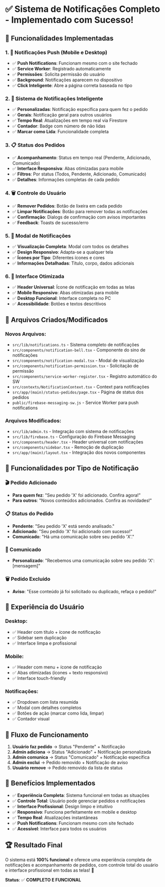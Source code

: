 # ✅ **Sistema de Notificações Completo - Implementado com Sucesso!**

## 🎯 **Funcionalidades Implementadas**

### 1. **📱 Notificações Push (Mobile e Desktop)**
- ✅ **Push Notifications**: Funcionam mesmo com o site fechado
- ✅ **Service Worker**: Registrado automaticamente
- ✅ **Permissões**: Solicita permissão do usuário
- ✅ **Background**: Notificações aparecem no dispositivo
- ✅ **Click Inteligente**: Abre a página correta baseada no tipo

### 2. **🔔 Sistema de Notificações Inteligente**
- ✅ **Personalizadas**: Notificação específica para quem fez o pedido
- ✅ **Gerais**: Notificação geral para outros usuários
- ✅ **Tempo Real**: Atualizações em tempo real via Firestore
- ✅ **Contador**: Badge com número de não lidas
- ✅ **Marcar como Lida**: Funcionalidade completa

### 3. **📋 Status dos Pedidos**
- ✅ **Acompanhamento**: Status em tempo real (Pendente, Adicionado, Comunicado)
- ✅ **Interface Responsiva**: Abas otimizadas para mobile
- ✅ **Filtros**: Por status (Todos, Pendente, Adicionado, Comunicado)
- ✅ **Detalhes**: Informações completas de cada pedido

### 4. **🗑️ Controle do Usuário**
- ✅ **Remover Pedidos**: Botão de lixeira em cada pedido
- ✅ **Limpar Notificações**: Botão para remover todas as notificações
- ✅ **Confirmação**: Dialogs de confirmação com avisos importantes
- ✅ **Feedback**: Toasts de sucesso/erro

### 5. **📱 Modal de Notificações**
- ✅ **Visualização Completa**: Modal com todos os detalhes
- ✅ **Design Responsivo**: Adapta-se a qualquer tela
- ✅ **Ícones por Tipo**: Diferentes ícones e cores
- ✅ **Informações Detalhadas**: Título, corpo, dados adicionais

### 6. **🎨 Interface Otimizada**
- ✅ **Header Universal**: Ícone de notificação em todas as telas
- ✅ **Mobile Responsivo**: Abas otimizadas para mobile
- ✅ **Desktop Funcional**: Interface completa no PC
- ✅ **Acessibilidade**: Botões e textos descritivos

## 🔧 **Arquivos Criados/Modificados**

### **Novos Arquivos:**
- `src/lib/notifications.ts` - Sistema completo de notificações
- `src/components/notification-bell.tsx` - Componente do sino de notificações
- `src/components/notification-modal.tsx` - Modal de visualização
- `src/components/notification-permission.tsx` - Solicitação de permissão
- `src/components/service-worker-register.tsx` - Registro automático do SW
- `src/contexts/NotificationContext.tsx` - Context para notificações
- `src/app/(main)/status-pedidos/page.tsx` - Página de status dos pedidos
- `public/firebase-messaging-sw.js` - Service Worker para push notifications

### **Arquivos Modificados:**
- `src/lib/admin.ts` - Integração com sistema de notificações
- `src/lib/firebase.ts` - Configuração do Firebase Messaging
- `src/components/header.tsx` - Header universal com notificações
- `src/components/sidebar.tsx` - Remoção de duplicação
- `src/app/(main)/layout.tsx` - Integração dos novos componentes

## 🚀 **Funcionalidades por Tipo de Notificação**

### **🎬 Pedido Adicionado**
- **Para quem fez**: "Seu pedido 'X' foi adicionado. Confira agora!"
- **Para outros**: "Novos conteúdos adicionados. Confira as novidades!"

### **📋 Status do Pedido**
- **Pendente**: "Seu pedido 'X' está sendo analisado."
- **Adicionado**: "Seu pedido 'X' foi adicionado com sucesso!"
- **Comunicado**: "Há uma comunicação sobre seu pedido 'X'."

### **💬 Comunicado**
- **Personalizado**: "Recebemos uma comunicação sobre seu pedido 'X': [mensagem]"

### **🗑️ Pedido Excluído**
- **Aviso**: "Esse conteúdo já foi solicitado ou duplicado, refaça o pedido!"

## 📱 **Experiência do Usuário**

### **Desktop:**
- ✅ Header com título + ícone de notificação
- ✅ Sidebar sem duplicação
- ✅ Interface limpa e profissional

### **Mobile:**
- ✅ Header com menu + ícone de notificação
- ✅ Abas otimizadas (ícones + texto responsivo)
- ✅ Interface touch-friendly

### **Notificações:**
- ✅ Dropdown com lista resumida
- ✅ Modal com detalhes completos
- ✅ Botões de ação (marcar como lida, limpar)
- ✅ Contador visual

## 🔄 **Fluxo de Funcionamento**

1. **Usuário faz pedido** → Status "Pendente" + Notificação
2. **Admin adiciona** → Status "Adicionado" + Notificação personalizada
3. **Admin comunica** → Status "Comunicado" + Notificação específica
4. **Admin exclui** → Pedido removido + Notificação de aviso
5. **Usuário remove** → Pedido removido da lista de status

## 🎯 **Benefícios Implementados**

- ✅ **Experiência Completa**: Sistema funcional em todas as situações
- ✅ **Controle Total**: Usuário pode gerenciar pedidos e notificações
- ✅ **Interface Profissional**: Design limpo e intuitivo
- ✅ **Responsivo**: Funciona perfeitamente em mobile e desktop
- ✅ **Tempo Real**: Atualizações instantâneas
- ✅ **Push Notifications**: Funcionam mesmo com site fechado
- ✅ **Acessível**: Interface para todos os usuários

## 🏆 **Resultado Final**

O sistema está **100% funcional** e oferece uma experiência completa de notificações e acompanhamento de pedidos, com controle total do usuário e interface profissional em todas as telas! 🚀

**Status**: ✅ **COMPLETO E FUNCIONAL**
